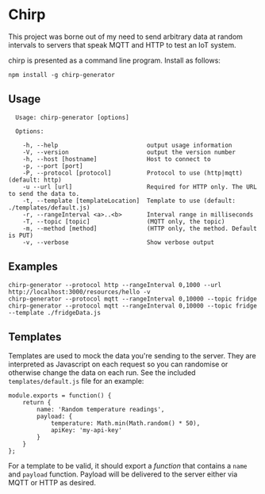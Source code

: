 # Chirp

This project was borne out of my need to send arbitrary data at random intervals to servers that speak MQTT and HTTP
to test an IoT system.

chirp is presented as a command line program. Install as follows:

    npm install -g chirp-generator
    
## Usage
    
      Usage: chirp-generator [options]
    
      Options:
    
        -h, --help                         output usage information
        -V, --version                      output the version number
        -h, --host [hostname]              Host to connect to
        -p, --port [port]                  
        -P, --protocol [protocol]          Protocol to use (http|mqtt) (default: http)
        -u --url [url]                     Required for HTTP only. The URL to send the data to.
        -t, --template [templateLocation]  Template to use (default: ./templates/default.js)
        -r, --rangeInterval <a>..<b>       Interval range in milliseconds
        -T, --topic [topic]                (MQTT only, the topic)
        -m, --method [method]              (HTTP only, the method. Default is PUT)
        -v, --verbose                      Show verbose output
    
## Examples
    
    chirp-generator --protocol http --rangeInterval 0,1000 --url http://localhost:3000/resources/hello -v
    chirp-generator --protocol mqtt --rangeInterval 0,10000 --topic fridge
    chirp-generator --protocol mqtt --rangeInterval 0,10000 --topic fridge --template ./fridgeData.js
    
## Templates     

Templates are used to mock the data you're sending to the server. They are interpreted as Javascript on each request
so you can randomise or otherwise change the data on each run. See the included `templates/default.js` file for an example:

    module.exports = function() {
        return {
            name: 'Random temperature readings',
            payload: {
                temperature: Math.min(Math.random() * 50),
                apiKey: 'my-api-key'
            }
        }
    };
    
For a template to be valid, it should export a *function* that contains a `name` and `payload` function. Payload will be
delivered to the server either via MQTT or HTTP as desired. 
